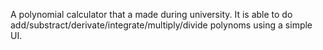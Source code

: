 A polynomial calculator that a made during university. It is able to do add/substract/derivate/integrate/multiply/divide polynoms using a simple UI.
